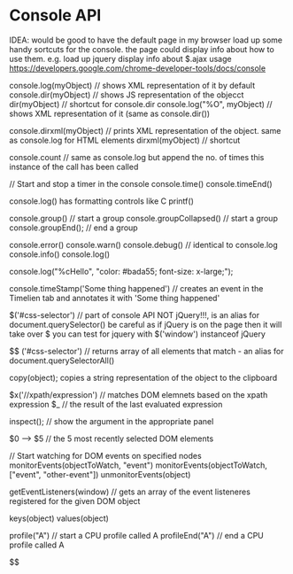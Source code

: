 # Console API

IDEA: would be good to have the default page in my browser load up some handy
sortcuts for the console. the page could display info about how to use them.
e.g. load up jquery display info about $.ajax usage
https://developers.google.com/chrome-developer-tools/docs/console

console.log(myObject) // shows XML representation of it by default
console.dir(myObject) // shows JS representation of the objecct dir(myObject) //
shortcut for console.dir console.log("%O", myObject) // shows XML representation
of it (same as console.dir())

console.dirxml(myObject) // prints XML representation of the object. same as
console.log for HTML elements dirxml(myObject) // shortcut

console.count // same as console.log but append the no. of times this instance
of the call has been called

// Start and stop a timer in the console console.time() console.timeEnd()

console.log() has formatting controls like C printf()

console.group() // start a group console.groupCollapsed() // start a group
console.groupEnd(); // end a group

console.error() console.warn() console.debug() // identical to console.log
console.info() console.log()

console.log("%cHello", "color: #bada55; font-size: x-large;");

console.timeStamp('Some thing happened') // creates an event in the Timelien tab
and annotates it with 'Some thing happened'

$('#css-selector') // part of console API NOT jQuery!!!, is an alias for
document.querySelector() be careful as if jQuery is on the page then it will
take over $ you can test for jquery with $('window') instanceof jQuery

$$
('#css-selector') // returns array of all elements that match - an alias for document.querySelectorAll()

copy(object); copies a string representation of the object to the clipboard

$x('//xpath/expression') // matches DOM elemnets based on the xpath expression
$_ // the result of the last evaluated expression

inspect(); // show the argument in the appropriate panel

$0 --> $5 // the 5 most recently selected DOM elements

// Start watching for DOM events on specified nodes
monitorEvents(objectToWatch, "event")
monitorEvents(objectToWatch, ["event", "other-event"])
unmonitorEvents(object)

getEventListeners(window) // gets an array of the event listeneres registered for the given DOM object

keys(object)
values(object)


profile("A") // start a CPU profile called A
profileEnd("A") // end a CPU profile called A


$$
